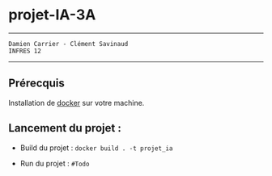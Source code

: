 # projet-IA-3A

---
```
Damien Carrier - Clément Savinaud
INFRES 12
```

---

## Prérecquis

Installation de [docker](https://docs.docker.com/get-docker/) sur votre machine.

## Lancement du projet : 

* Build du projet : `docker build . -t projet_ia`

* Run du projet : `#Todo`